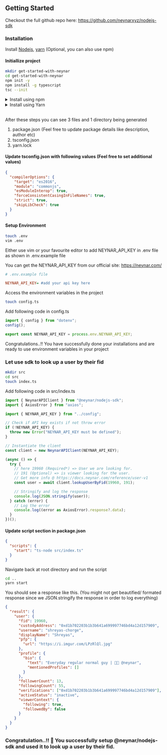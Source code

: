 ## Getting Started

Checkout the full github repo here:
https://github.com/neynarxyz/nodejs-sdk

### Installation

Install [ Nodejs](https://nodejs.org/en/download/package-manager), [yarn](https://classic.yarnpkg.com/lang/en/docs/install/#mac-stable) (Optional, you can also use npm)

#### Initiallize project

```bash
mkdir get-started-with-neynar
cd get-started-with-neynar
npm init -y
npm install -g typescript
tsc --init
```

<details>
<summary>Install using npm</summary>
  <pre><code>
    npm i @neynar/nodejs-sdk dotenv axios
    npm i -D typescript ts-node @types/node
    </code></pre>
</details>

<details>
  <summary>Install using Yarn</summary>
  <pre><code>
    yarn add @neynar/nodejs-sdk dotenv axios
    yarn add -D typescript ts-node @types/node
    </code></pre>
</details>
<!-- Following text is indented with non-breaking spaces. -->
&nbsp;&nbsp;&nbsp;&nbsp;

After these steps you can see 3 files and 1 directory being generated

1. package.json (Feel free to update package details like description, author etc)
2. tsconfig.json
3. yarn.lock

#### Update tsconfig.json with following values (Feel free to set additional values)

```json
{
  "compilerOptions": {
    "target": "es2016",
    "module": "commonjs",
    "esModuleInterop": true,
    "forceConsistentCasingInFileNames": true,
    "strict": true,
    "skipLibCheck": true
  }
}
```

#### Setup Environment

```bash
touch .env
vim .env
```

Either use vim or your favourite editor to add NEYNAR_API_KEY in .env file as shown in .env.example file

You can get the NEYNAR_API_KEY from our official site: https://neynar.com/

```ini
# .env.example file

NEYNAR_API_KEY= #add your api key here
```

Access the environment variables in the project

```bash
touch config.ts
```

Add following code in config.ts

```typescript
import { config } from "dotenv";
config();

export const NEYNAR_API_KEY = process.env.NEYNAR_API_KEY;
```

Congratulations..!! You have successfully done your installations and are ready to use environment variables in your project

### Let use sdk to look up a user by their fid

```bash
mkdir src
cd src
touch index.ts
```

Add following code in src/index.ts

```typescript
import { NeynarAPIClient } from "@neynar/nodejs-sdk";
import { AxiosError } from "axios";

import { NEYNAR_API_KEY } from "../config";

// Check if API key exists if not throw error
if (!NEYNAR_API_KEY) {
  throw new Error("NEYNAR_API_KEY must be defined");
}

// Instantiate the client
const client = new NeynarAPIClient(NEYNAR_API_KEY);

(async () => {
  try {
    // here 19960 (Required*) => User we are looking for.
    // 191 (Optional) => is viewer looking for the user.
    // Get more info @ https://docs.neynar.com/reference/user-v1
    const user = await client.lookupUserByFid(19960, 191);

    // Stringify and log the response
    console.log(JSON.stringify(user));
  } catch (error) {
    // Log the error
    console.log((error as AxiosError).response?.data);
  }
})();
```

#### Update script section in package.json

```json
{
  "scripts": {
    "start": "ts-node src/index.ts"
  }
}
```

Navigate back at root directory and run the script

```bash
cd ..
yarn start
```

You should see a response like this. (You might not get beautified/ formated response since we JSON.stringify the response in order to log everything)

```json
{
  "result": {
    "user": {
      "fid": 19960,
      "custodyAddress": "0xd1b702203b1b3b641a699997746bd4a12d157909",
      "username": "shreyas-chorge",
      "displayName": "Shreyas",
      "pfp": {
        "url": "https://i.imgur.com/LPzRlQl.jpg"
      },
      "profile": {
        "bio": {
          "text": "Everyday regular normal guy | 👨‍💻 @neynar",
          "mentionedProfiles": []
        }
      },
      "followerCount": 13,
      "followingCount": 55,
      "verifications": ["0xd1b702203b1b3b641a699997746bd4a12d157909"],
      "activeStatus": "inactive",
      "viewerContext": {
        "following": true,
        "followedBy": false
      }
    }
  }
}
```

### Congratulation..!! 🎉 You successfully setup @neynar/nodejs-sdk and used it to look up a user by their fid.
